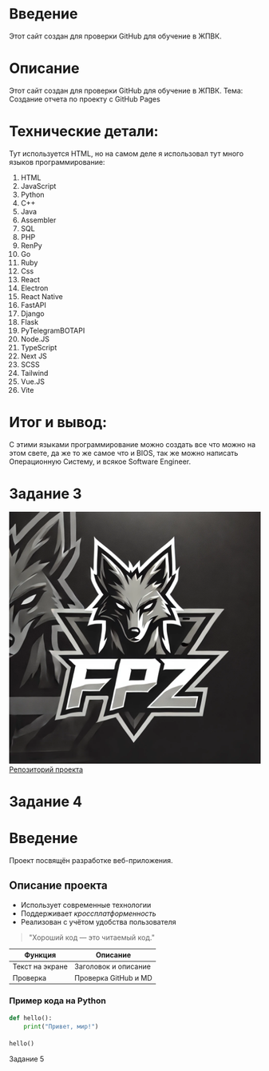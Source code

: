 # Введение
Этот сайт создан для проверки GitHub для обучение в ЖПВК.
# Описание
Этот сайт создан для проверки GitHub для обучение в ЖПВК.
Тема: Создание отчета по проекту с GitHub Pages
# Технические детали:
Тут используется HTML, но на самом деле я использовал тут много языков программирование:
1. HTML
2. JavaScript
3. Python
4. C++
5. Java
6. Assembler
7. SQL
8. PHP
9. RenPy
10. Go
11. Ruby
12. Css
13. React
14. Electron
15. React Native
16. FastAPI
17. Django
18. Flask
19. PyTelegramBOTAPI
20. Node.JS
21. TypeScript
22. Next JS
23. SCSS
24. Tailwind
25. Vue.JS
26. Vite

# Итог и вывод:
С этими языками программирование можно создать все что можно на этом свете, да же то же самое что и BIOS, так же можно написать Операционную Систему, и всякое Software Engineer.



# Задание 3

![Логотип проекта](images/logo_FPZ.webp)
[Репозиторий проекта](https://github.com/MrFox228/WebSite-for-college)

# Задание 4
# Введение  
Проект посвящён разработке веб-приложения.  

## Описание проекта  
- Использует современные технологии  
- Поддерживает *кроссплатформенность*  
- Реализован с учётом удобства пользователя  

> "Хороший код — это читаемый код."  

| Функция      | Описание                   |
|-------------|---------------------------|
| Текст на экране | Заголовок и описание  |
| Проверка        | Проверка GitHub и MD  |


### Пример кода на Python  
```python
def hello():
    print("Привет, мир!")

hello()
```

Задание 5

